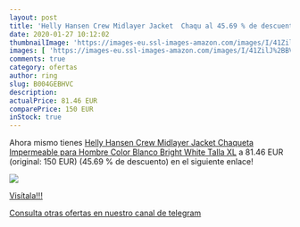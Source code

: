 ```yaml
---
layout: post
title: 'Helly Hansen Crew Midlayer Jacket  Chaqu al 45.69 % de descuento'
date: 2020-01-27 10:12:02
thumbnailImage: 'https://images-eu.ssl-images-amazon.com/images/I/41ZilJ%2BBVdL._SL200_.jpg'
images: [ 'https://images-eu.ssl-images-amazon.com/images/I/41ZilJ%2BBVdL._SL200_.jpg' ]
comments: true
category: ofertas
author: ring
slug: B004GEBHVC
description:
actualPrice: 81.46 EUR
comparePrice: 150 EUR
inStock: true
---
```


Ahora mismo tienes [Helly Hansen Crew Midlayer Jacket  Chaqueta Impermeable para Hombre  Color Blanco  Bright White   Talla XL](https://www.amazon.com/dp/B004GEBHVC/?tag=redken08-20) a 81.46 EUR (original: 150 EUR) (45.69 %  de descuento) en el siguiente enlace!

[![](https://images-eu.ssl-images-amazon.com/images/I/41ZilJ%2BBVdL._SL200_.jpg)](https://www.amazon.com/dp/B004GEBHVC/?tag=redken08-20)

[Visítala!!!](https://www.amazon.com/dp/B004GEBHVC/?tag=redken08-20)

[Consulta otras ofertas en nuestro canal de telegram](https://t.me/s/ofertas25)
